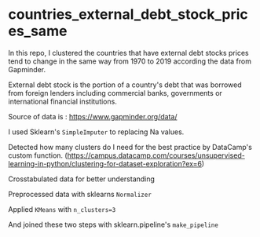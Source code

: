 # countries_external_debt_stock_prices_same
In this repo, I clustered the countries that have external debt stocks prices tend to change in the same way from 1970 to 2019 according the data from Gapminder.

External debt stock is the portion of a country's debt that was borrowed from foreign lenders including commercial banks, governments or international financial institutions.

Source of data is : https://www.gapminder.org/data/

I used Sklearn's `SimpleImputer` to replacing Na values.

Detected how many clusters do I need for the best practice by DataCamp's custom function. (https://campus.datacamp.com/courses/unsupervised-learning-in-python/clustering-for-dataset-exploration?ex=6)

Crosstabulated data for better understanding

Preprocessed data with sklearns `Normalizer`

Applied `KMeans` with `n_clusters=3`

And joined these two steps with sklearn.pipeline's `make_pipeline`
